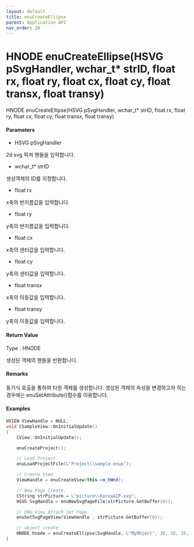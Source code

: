 ```yaml
---
layout: default
title: enuCreateEllipse
parent: Application API
nav_order: 20
---
```

# HNODE enuCreateEllipse\(HSVG pSvgHandler, wchar\_t\* strID, float rx, float ry, float cx, float cy, float transx, float transy\)

HNODE enuCreateEllipse\(HSVG pSvgHandler, wchar\_t\* strID, float rx, float ry, float cx, float cy, float transx, float transy\)

#### Parameters

* HSVG pSvgHandler

2d svg 픽쳐 핸들을 입력합니다.

* wchar\_t\* strID

생성객체의 ID를 지정합니다.

* float rx

x축의 반지름값을 입력합니다.

* float ry

y축의 반지름값을 입력합니다.

* float cx

x축의 센터값을 입력합니다.

* float cy

y축의 센터값을 입력합니다.

* float transx

x축의 이동값을 입력합니다.

* float transy

y축의 이동값을 입력합니다.

#### Return Value

Type : HNODE

생성된 객체의 핸들을 반환합니다.

#### Remarks

동기식 호출을 통하여 타원 객체를 생성합니다. 생성된 객체의 속성을 변경하고자 하는 경우에는 enuSetAttribute\(\)함수를 이용합니다.

#### Examples

```cpp
HVIEW ViewHandle = NULL; 
void CSampleView::OnInitialUpdate() 
{ 
    CView::OnInitialUpdate(); 

    enuCreateProject(); 

    // Load Project
    enuLoadProjectFile(L"Project\\sample.enup"); 

    // Create View
    ViewHandle = enuCreateView(this->m_hWnd); 

    // New Page Create. 
    CString strPicture = L"picture\\KoreaAIP.svg"; 
    HSVG SvgHandle = enuNewSvgPageFile(strPicture.GetBuffer(0)); 

    // ENU View Attach Set Page 
    enuSetSvgPageView(ViewHandle , strPicture.GetBuffer(0)); 

    // object create
    HNODE hnode = enuCreateEllipse(SvgHandle, L"MyObject", 30, 10, 10, 0, 0);
}
```



